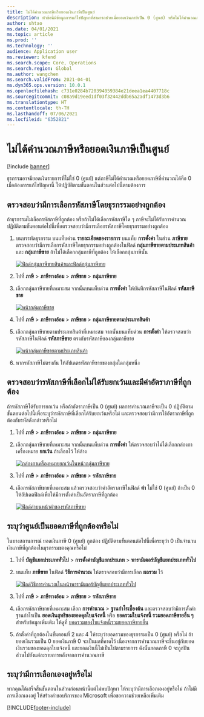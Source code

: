 ```yaml
---
title: ไม่ได้คํานวณภาษีหรือยอดเงินภาษีเป็นศูนย์
description: หัวข้อนี้มีข้อมูลการแก้ไขปัญหาที่สามารถช่วยเมื่อยอดเงินภาษีเป็น 0 (ศูนย์) หรือไม่ได้คํานวณภาษี
author: shtao
ms.date: 04/01/2021
ms.topic: article
ms.prod: ''
ms.technology: ''
audience: Application user
ms.reviewer: kfend
ms.search.scope: Core, Operations
ms.search.region: Global
ms.author: wangchen
ms.search.validFrom: 2021-04-01
ms.dyn365.ops.version: 10.0.1
ms.openlocfilehash: c731e0284b720394059384e21deea1ea4407718c
ms.sourcegitcommit: c08a9d19eed1df03f32442ddb65a2adf1473d3b6
ms.translationtype: HT
ms.contentlocale: th-TH
ms.lasthandoff: 07/06/2021
ms.locfileid: "6352821"
---
```

# <a name="tax-isnt-calculated-or-the-tax-amount-is-zero"></a>ไม่ได้คํานวณภาษีหรือยอดเงินภาษีเป็นศูนย์

[!include [banner](../includes/banner.md)]

ธุรกรรมอาจมียอดเงินรายการที่ไม่ใช่ 0 (ศูนย์) แต่ภาษีไม่ได้คํานวณหรือยอดภาษีที่คํานวณได้คือ 0 เมื่อต้องการแก้ไขปัญหานี้ ให้ปฏิบัติตามขั้นตอนในส่วนต่อไปนี้ตามต้องการ

## <a name="verify-that-tax-codes-are-correctly-selected-by-the-transaction"></a>ตรวจสอบว่ามีการเลือกรหัสภาษีโดยธุรกรรมอย่างถูกต้อง

ถ้าธุรกรรมไม่เลือกรหัสภาษีที่ถูกต้อง หรือถ้าไม่ได้เลือกรหัสภาษีใด ๆ ภาษีจะไม่ได้รับการคํานวณ ปฏิบัติตามขั้นตอนต่อไปนี้เพื่อตรวจสอบว่ามีการเลือกรหัสภาษีโดยธุรกรรมอย่างถูกต้อง 

1. บนบรรทัดธุรกรรม บนแท็บด่วน **รายละเอียดของรายการ** บนแท็บ **การตั้งค่า** ในส่วน **ภาษีขาย** ตรวจสอบว่ามีการเลือกรหัสภาษีโดยธุรกรรมอย่างถูกต้องในฟิลด์ **กลุ่มภาษีขายตามประเภทสินค้า** และ **กลุ่มภาษีขาย** ถ้าไม่ได้เลือกกลุ่มภาษีที่ถูกต้อง ให้เลือกกลุ่มภาษีนั้น

    [![ฟิลด์กลุ่มภาษีขายสินค้าและฟิลด์กลุ่มภาษีขาย](./media/tax-not-calculated-tax-amount-zero-Picture1.png)](./media/tax-not-calculated-tax-amount-zero-Picture1.png)

2. ไปที่ **ภาษี** \> **ภาษีทางอ้อม** \> **ภาษีขาย** \> **กลุ่มภาษีขาย**
3. เลือกกลุ่มภาษีขายที่เหมาะสม จากนั้นบนแท็บด่วน **การตั้งค่า** ให้บันทึกรหัสภาษีในฟิลด์ **รหัสภาษีขาย**

    [![หน้ากลุ่มภาษีขาย](./media/tax-not-calculated-tax-amount-zero-Picture2.png)](./media/tax-not-calculated-tax-amount-zero-Picture2.png)

4. ไปที่ **ภาษี** \> **ภาษีทางอ้อม** \> **ภาษีขาย** \> **กลุ่มภาษีขายตามประเภทสินค้า**
5. เลือกกลุ่มภาษีขายตามประเภทสินค้าที่เหมาะสม จากนั้นบนแท็บด่วน **การตั้งค่า** ให้ตรวจสอบว่ารหัสภาษีในฟิลด์ **รหัสภาษีขาย** ตรงกับรหัสภาษีของกลุ่มภาษีขาย

    [![หน้ากลุ่มภาษีขายตามประเภทสินค้า](./media/tax-not-calculated-tax-amount-zero-Picture3.png)](./media/tax-not-calculated-tax-amount-zero-Picture3.png)

6. หากรหัสภาษีไม่ตรงกัน ให้อัปเดตรหัสภาษีขายของกลุ่มใดกลุ่มหนึ่ง

## <a name="verify-that-the-selected-tax-codes-arent-exempt-and-that-they-have-the-correct-tax-rate-value"></a>ตรวจสอบว่ารหัสภาษีที่เลือกไม่ได้รับยกเว้นและมีค่าอัตราภาษีที่ถูกต้อง

ถ้ารหัสภาษีได้รับการยกเว้น หรือถ้าอัตราภาษีเป็น 0 (ศูนย์) ผลการคํานวณภาษีจะเป็น 0 ปฏิบัติตามขั้นตอนต่อไปนี้เพื่อระบุว่ารหัสภาษีที่เลือกได้รับยกเว้นหรือไม่ และตรวจสอบว่ามีการใช้อัตราภาษีที่ถูกต้องกับรหัสดังกล่าวหรือไม่

1. ไปที่ **ภาษี** \> **ภาษีทางอ้อม** \> **ภาษีขาย** \> **กลุ่มภาษีขาย**
2. เลือกกลุ่มภาษีขายที่เหมาะสม จากนั้นบนแท็บด่วน **การตั้งค่า** ให้ตรวจสอบว่าไม่ได้เลือกกล่องกาเครื่องหมาย **ยกเว้น** ถ้าเลือกไว้ ให้ล้าง

    [![กล่องกาเครื่องหมายยกเว้นในหน้ากลุ่มภาษีขาย](./media/tax-not-calculated-tax-amount-zero-Picture4.png)](./media/tax-not-calculated-tax-amount-zero-Picture4.png)

3. ไปที่ **ภาษี** \> **ภาษีทางอ้อม** \> **ภาษีขาย** \> **รหัสภาษีขาย**
4. เลือกรหัสภาษีขายที่เหมาะสม แล้วตรวจสอบว่าค่าอัตราภาษีในฟิลด์ **ค่า** ไม่ใช่ 0 (ศูนย์) ถ้าเป็น 0 ให้อัปเดตฟิลด์เพื่อให้มีการตั้งค่าเป็นอัตราภาษีที่ถูกต้อง

    [![ฟิลด์ค่าบนหน้าค่าของรหัสภาษีขาย](./media/tax-not-calculated-tax-amount-zero-Picture5.png)](./media/tax-not-calculated-tax-amount-zero-Picture5.png)

## <a name="determine-whether-zero-is-the-correct-tax-amount"></a>ระบุว่าศูนย์เป็นยอดภาษีที่ถูกต้องหรือไม่

ในบางสถานการณ์ ยอดเงินภาษี 0 (ศูนย์) ถูกต้อง ปฏิบัติตามขั้นตอนต่อไปนี้เพื่อระบุว่า 0 เป็นจํานวนเงินภาษีที่ถูกต้องในธุรกรรมของคุณหรือไม่

1. ไปที่ **บัญชีแยกประเภททั่วไป** \> **การตั้งค่าบัญชีแยกประเภท** \> **พารามิเตอร์บัญชีแยกประเภททั่วไป**
2. บนแท็บ **ภาษีขาย** ในฟิลด์ **วิธีการคํานวณ** ให้ตรวจสอบว่ามีการเลือก **ผลรวม** ไว้

    [![ฟิลด์วิธีการคํานวณในหน้าพารามิเตอร์บัญชีแยกประเภททั่วไป](./media/tax-not-calculated-tax-amount-zero-Picture6.png)](./media/tax-not-calculated-tax-amount-zero-Picture6.png)

3. ไปที่ **ภาษี** \> **ภาษีทางอ้อม** \> **ภาษีขาย** \> **รหัสภาษีขาย**
4. เลือกรหัสภาษีขายที่เหมาะสม เลือก **การคํานวณ** \> **ฐานกำไรเบื้องต้น** และตรวจสอบว่ามีการตั้งค่าฐานกําไรเป็น **ยอดเงินสุทธิของยอดดุลใบแจ้งหนี้** หรือ **ยอดรวมใบแจ้งหนี้ รวมยอดภาษีขายอื่น ๆ** สำหรับข้อมูลเพิ่มเติม ให้ดูที่ [ยอดรวมของใบแจ้งหนี้รวมยอดภาษีขายอื่น](marginal-base-field.md#invoice-total-incl-other-sales-tax-amounts)
5. ถ้าตั้งค่าที่ถูกต้องในขั้นตอนที่ 2 และ 4 ให้ระบุว่ายอดรวมของธุรกรรมเป็น 0 (ศูนย์) หรือไม่ ถ้ายอดเงินรวมเป็น 0 ยอดเงินภาษี 0 จะเป็นผลที่คาดไว้ เนื่องจากการคํานวณภาษีจะขึ้นอยู่กับยอดเงินรวมของยอดดุลใบแจ้งหนี้ และยอดเงินนี้ไม่เป็นไปตามรายการ ดังนั้นยอดภาษี 0 จะถูกปันส่วนไปยังแต่ละรายการหลังจากการคํานวณภาษี

## <a name="determine-whether-customization-exists"></a>ระบุว่ามีการเลือกเองอยู่หรือไม่

หากคุณได้เสร็จสิ้นขั้นตอนในส่วนก่อนหน้านี้แต่ไม่พบปัญหา ให้ระบุว่ามีการเลือกเองอยู่หรือไม่ ถ้าไม่มีการเลือกเองอยู่ ให้สร้างคำขอบริการของ Microsoft เพื่อขอความช่วยเหลือเพิ่มเติม

[!INCLUDE[footer-include](../../includes/footer-banner.md)]
